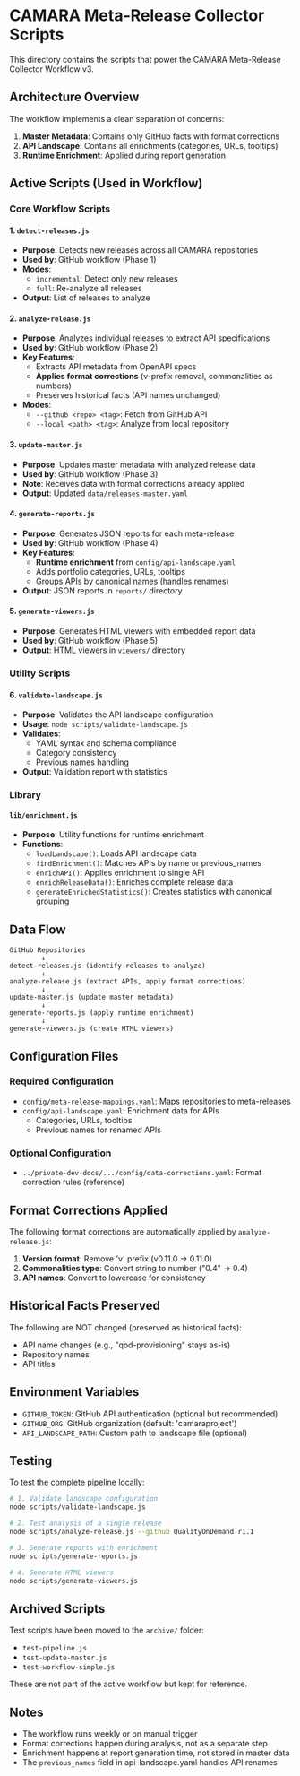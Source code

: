 # CAMARA Meta-Release Collector Scripts

This directory contains the scripts that power the CAMARA Meta-Release Collector Workflow v3.

## Architecture Overview

The workflow implements a clean separation of concerns:
1. **Master Metadata**: Contains only GitHub facts with format corrections
2. **API Landscape**: Contains all enrichments (categories, URLs, tooltips)
3. **Runtime Enrichment**: Applied during report generation

## Active Scripts (Used in Workflow)

### Core Workflow Scripts

#### 1. `detect-releases.js`
- **Purpose**: Detects new releases across all CAMARA repositories
- **Used by**: GitHub workflow (Phase 1)
- **Modes**:
  - `incremental`: Detect only new releases
  - `full`: Re-analyze all releases
- **Output**: List of releases to analyze

#### 2. `analyze-release.js`
- **Purpose**: Analyzes individual releases to extract API specifications
- **Used by**: GitHub workflow (Phase 2)
- **Key Features**:
  - Extracts API metadata from OpenAPI specs
  - **Applies format corrections** (v-prefix removal, commonalities as numbers)
  - Preserves historical facts (API names unchanged)
- **Modes**:
  - `--github <repo> <tag>`: Fetch from GitHub API
  - `--local <path> <tag>`: Analyze from local repository

#### 3. `update-master.js`
- **Purpose**: Updates master metadata with analyzed release data
- **Used by**: GitHub workflow (Phase 3)
- **Note**: Receives data with format corrections already applied
- **Output**: Updated `data/releases-master.yaml`

#### 4. `generate-reports.js`
- **Purpose**: Generates JSON reports for each meta-release
- **Used by**: GitHub workflow (Phase 4)
- **Key Features**:
  - **Runtime enrichment** from `config/api-landscape.yaml`
  - Adds portfolio categories, URLs, tooltips
  - Groups APIs by canonical names (handles renames)
- **Output**: JSON reports in `reports/` directory

#### 5. `generate-viewers.js`
- **Purpose**: Generates HTML viewers with embedded report data
- **Used by**: GitHub workflow (Phase 5)
- **Output**: HTML viewers in `viewers/` directory

### Utility Scripts

#### 6. `validate-landscape.js`
- **Purpose**: Validates the API landscape configuration
- **Usage**: `node scripts/validate-landscape.js`
- **Validates**:
  - YAML syntax and schema compliance
  - Category consistency
  - Previous names handling
- **Output**: Validation report with statistics

### Library

#### `lib/enrichment.js`
- **Purpose**: Utility functions for runtime enrichment
- **Functions**:
  - `loadLandscape()`: Loads API landscape data
  - `findEnrichment()`: Matches APIs by name or previous_names
  - `enrichAPI()`: Applies enrichment to single API
  - `enrichReleaseData()`: Enriches complete release data
  - `generateEnrichedStatistics()`: Creates statistics with canonical grouping

## Data Flow

```
GitHub Repositories
        ↓
detect-releases.js (identify releases to analyze)
        ↓
analyze-release.js (extract APIs, apply format corrections)
        ↓
update-master.js (update master metadata)
        ↓
generate-reports.js (apply runtime enrichment)
        ↓
generate-viewers.js (create HTML viewers)
```

## Configuration Files

### Required Configuration

- `config/meta-release-mappings.yaml`: Maps repositories to meta-releases
- `config/api-landscape.yaml`: Enrichment data for APIs
  - Categories, URLs, tooltips
  - Previous names for renamed APIs

### Optional Configuration

- `../private-dev-docs/.../config/data-corrections.yaml`: Format correction rules (reference)

## Format Corrections Applied

The following format corrections are automatically applied by `analyze-release.js`:

1. **Version format**: Remove 'v' prefix (v0.11.0 → 0.11.0)
2. **Commonalities type**: Convert string to number ("0.4" → 0.4)
3. **API names**: Convert to lowercase for consistency

## Historical Facts Preserved

The following are NOT changed (preserved as historical facts):

- API name changes (e.g., "qod-provisioning" stays as-is)
- Repository names
- API titles

## Environment Variables

- `GITHUB_TOKEN`: GitHub API authentication (optional but recommended)
- `GITHUB_ORG`: GitHub organization (default: 'camaraproject')
- `API_LANDSCAPE_PATH`: Custom path to landscape file (optional)

## Testing

To test the complete pipeline locally:

```bash
# 1. Validate landscape configuration
node scripts/validate-landscape.js

# 2. Test analysis of a single release
node scripts/analyze-release.js --github QualityOnDemand r1.1

# 3. Generate reports with enrichment
node scripts/generate-reports.js

# 4. Generate HTML viewers
node scripts/generate-viewers.js
```

## Archived Scripts

Test scripts have been moved to the `archive/` folder:
- `test-pipeline.js`
- `test-update-master.js`
- `test-workflow-simple.js`

These are not part of the active workflow but kept for reference.

## Notes

- The workflow runs weekly or on manual trigger
- Format corrections happen during analysis, not as a separate step
- Enrichment happens at report generation time, not stored in master data
- The `previous_names` field in api-landscape.yaml handles API renames